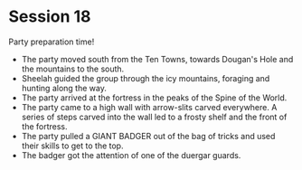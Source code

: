 
# Session 18
Party preparation time!
* The party moved south from the Ten Towns, towards Dougan's Hole and the mountains to the south.
* Sheelah guided the group through the icy mountains, foraging and hunting along the way.
* The party arrived at the fortress in the peaks of the Spine of the World.
* The party came to a high wall with arrow-slits carved everywhere. A series of steps carved into the wall led to a frosty shelf and the front of the fortress.
* The party pulled a GIANT BADGER out of the bag of tricks and used their skills to get to the top.
* The badger got the attention of one of the duergar guards.
<!--stackedit_data:
eyJoaXN0b3J5IjpbODM5NjA3OTQzLDM3MzE0OTQ2LC0xOTQ5MT
g4NTQ0LDE0MDA0MTMyODldfQ==
-->